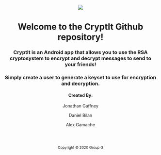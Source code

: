 <p align="center">
<img src="https://i.imgur.com/UY80Keo.png">
</p>
<h1 align="center">
<b>Welcome to the CryptIt Github repository!</b>
</h1>
<h3 align="center">
CryptIt is an Android app that allows you to use the RSA cryptosystem to encrypt and decrypt messages to send to your friends!
</h3>
<h3 align="center">
Simply create a user to generate a keyset to use for encryption and decryption.
</h3>
<h4 align="center">
Created By:
</h4>
<p align="center">
Jonathan Gaffney
</p>
<p align="center">
Daniel Bilan
</p>
<p align="center">
Alex Gamache
</p>
<br>
<br>
<sub>
<p align="center">
Copyright © 2020 Group G
</p>
</sub>

